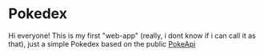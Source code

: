 # Pokedex
Hi everyone! This is my first "web-app" (really, i dont know if i can call it as that), just a simple Pokedex based on the public [PokeApi](https://pokeapi.co/)
